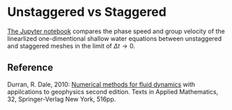 # Unstaggered vs Staggered

[The Jupyter notebook]() compares the phase speed and group velocity of the linearlized one-dimentional shallow water equations between unstaggered and staggered meshes in the limit of $\Delta t\rightarrow 0$.

## Reference

Durran, R. Dale, 2010: [Numerical methods for fluid dynamics](https://doi.org/10.1007/978-1-4419-6412-0) with appilcations to geophysics second edition. Texts in Applied Mathematics, 32, Springer-Verlag New York, 516pp.